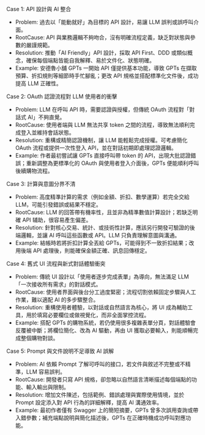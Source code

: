 Case 1: API 設計與 AI 整合  
- Problem: 過去以「能動就好」為目標的 API 設計，易讓 LLM 誤判或誤呼叫介面。  
- RootCause: API 與業務邏輯不夠吻合，沒有明確流程定義，缺乏對狀態與參數的嚴謹規範。  
- Resolution: 推動「AI Friendly」API 設計，採取 API First、DDD 或類似概念，確保每個端點皆能自我解釋、易於文件化、狀態明確。  
- Example: 安德魯小舖 GPTs 一開始 API 僅提供基本功能，導致 GPTs 在擷取預算、折扣規則等細節時手忙腳亂；更改 API 規格並搭配標準化文件後，成功提高 LLM 正確性。  

Case 2: OAuth 認證流程對 LLM 使用者的衝擊  
- Problem: LLM 在呼叫 API 時，需要認證與授權，但傳統 OAuth 流程對「對話式 AI」不夠直覺。  
- RootCause: 使用者端與 LLM 無法共享 token 之間的流程，導致無法順利完成登入並維持會話狀態。  
- Resolution: 重構或精簡認證機制，讓 LLM 能輕鬆完成授權。可考慮簡化 OAuth 流程或提供一次性登入 API，並在對話初期即處理認證邏輯。  
- Example: 作者最初嘗試讓 GPTs 直接呼叫帶 token 的 API，出現大批認證錯誤；重新調整為更標準化的 OAuth 與使用者登入介面後，GPTs 便能順利呼叫後續購物流程。  

Case 3: 計算與意圖分界不清  
- Problem: 高度精準計算的需求（例如金額、折扣、數學運算）若完全交給 LLM，可能引發錯誤或結果不穩定。  
- RootCause: LLM 的回答帶有機率性，且並非為精準數值計算設計；若缺乏明確 API 辅助，很容易產生偏差。  
- Resolution: 針對核心交易、統計、或技術性計算，應該另行開發可驗證的後端邏輯，並讓 AI 呼叫這些函數或 API。LLM 只負責理解意圖與溝通。  
- Example: 結帳時若將折扣計算全丟給 GPTs，可能得到不一致折扣結果；改用後端 API 處理後，則能確保金額正確、訊息回傳穩定。  

Case 4: 舊式 UI 流程與新式對話體驗衝突  
- Problem: 傳統 UI 設計以「使用者逐步完成表單」為導向，無法滿足 LLM 「一次接收所有需求」的對話模式。  
- RootCause: 使用者界面與後台分工過度緊密；流程切割依賴固定步驟與人工作業，難以適配 AI 的多步驟整合。  
- Resolution: 重構使用者體驗，以對話或自然語言為核心，將 UI 成為輔助工具，用於填寫必要欄位或做視覺化，而非全面掌控流程。  
- Example: 搭配 GPTs 的購物系統，若仍使用很多複雜表單分頁，對話體驗會反覆被中斷；將欄位簡化、改為 AI 驅動，再由 UI 獲取必要輸入，則能順暢完成整個購物對談。  

Case 5: Prompt 與文件說明不足導致 AI 誤解  
- Problem: AI 依賴 Prompt 了解可呼叫的接口，若文件與敘述不完整或不精準，LLM 容易誤判。  
- RootCause: 開發者只寫 API 規格，卻忽略以自然語言清晰描述每個端點的功能、輸入輸出與限制。  
- Resolution: 增加文件陳述，包括範例、錯誤處理與實際使用情境，並於 Prompt 設定添入對 API 行為的詳細解釋，提高 AI 溝通效率。  
- Example: 最初作者僅有 Swagger 上的簡短摘要，GPTs 曾多次誤用查詢或帶入錯參數；補充端點說明與簡化描述後，GPTs 在正確時機成功呼叫對應功能。